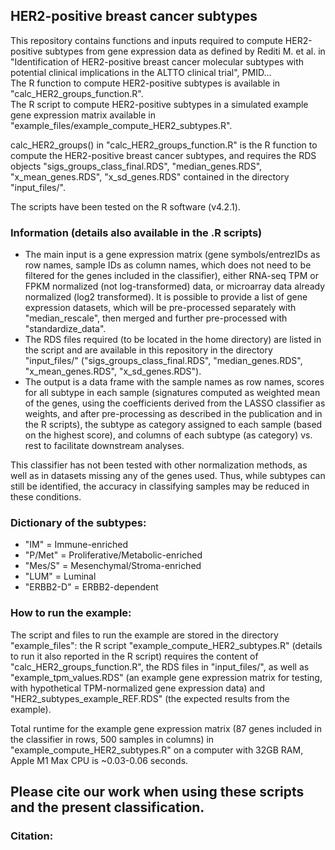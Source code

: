 ## HER2-positive breast cancer subtypes
This repository contains functions and inputs required to compute HER2-positive subtypes from gene expression data as defined by Rediti M. et al. in "Identification of HER2-positive breast cancer molecular subtypes with potential clinical implications in the ALTTO clinical trial", PMID...  
The R function to compute HER2-positive subtypes is available in "calc_HER2_groups_function.R".  
The R script to compute HER2-positive subtypes in a simulated example gene expression matrix available in "example_files/example_compute_HER2_subtypes.R".

calc_HER2_groups() in "calc_HER2_groups_function.R" is the R function to compute the HER2-positive breast cancer subtypes, and requires the RDS objects "sigs_groups_class_final.RDS", "median_genes.RDS", "x_mean_genes.RDS", "x_sd_genes.RDS" contained in the directory "input_files/".

The scripts have been tested on the R software (v4.2.1).


### Information (details also available in the .R scripts)
- The main input is a gene expression matrix (gene symbols/entrezIDs as row names, sample IDs as column names, which does not need to be filtered for the genes included in the classifier), either RNA-seq TPM or FPKM normalized (not log-transformed) data, or microarray data already normalized (log2 transformed). 
It is possible to provide a list of gene expression datasets, which will be pre-processed separately with "median_rescale", then merged and further pre-processed with "standardize_data".
- The RDS files required (to be located in the home directory) are listed in the script and are available in this repository in the directory "input_files/" ("sigs_groups_class_final.RDS", "median_genes.RDS", "x_mean_genes.RDS", "x_sd_genes.RDS").
- The output is a data frame with the sample names as row names, scores for all subtype in each sample (signatures computed as weighted mean of the genes, using the coefficients derived from the LASSO classifier as weights, and after pre-processing as described in the publication and in the R scripts), the subtype as category assigned to each sample (based on the highest score), and columns of each subtype (as category) vs. rest to facilitate downstream analyses.

This classifier has not been tested with other normalization methods, as well as in datasets missing any of the genes used. Thus, while subtypes can still be identified, the accuracy in classifying samples may be reduced in these conditions.


### Dictionary of the subtypes:
- "IM" = Immune-enriched          
- "P/Met" = Proliferative/Metabolic-enriched  
- "Mes/S" = Mesenchymal/Stroma-enriched  
- "LUM" = Luminal  
- "ERBB2-D" = ERBB2-dependent  


### How to run the example:
The script and files to run the example are stored in the directory "example_files": the R script "example_compute_HER2_subtypes.R" (details to run it also reported in the R script) requires the content of "calc_HER2_groups_function.R", the RDS files in "input_files/", as well as "example_tpm_values.RDS" (an example gene expression matrix for testing, with hypothetical TPM-normalized gene expression data) and "HER2_subtypes_example_REF.RDS" (the expected results from the example).

Total runtime for the example gene expression matrix (87 genes included in the classifier in rows, 500 samples in columns) in "example_compute_HER2_subtypes.R" on a computer with 32GB RAM, Apple M1 Max CPU is ~0.03-0.06 seconds.

## Please cite our work when using these scripts and the present classification.

### Citation:




